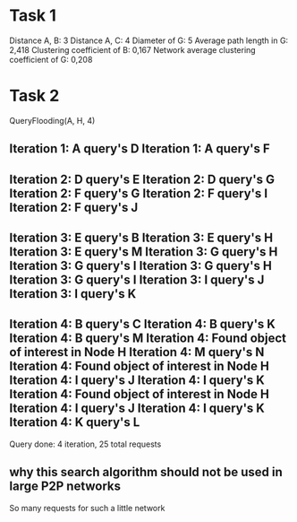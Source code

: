 # Task 1
Distance A, B: 3
Distance A, C: 4
Diameter of G: 5
Average path length in G: 2,418
Clustering coefficient of B: 0,167
Network average clustering coefficient of G: 0,208



# Task 2


QueryFlooding(A, H, 4)

Iteration 1: A query's D
Iteration 1: A query's F
----------------------------------------------------------
Iteration 2: D query's E
Iteration 2: D query's G
Iteration 2: F query's G
Iteration 2: F query's I
Iteration 2: F query's J
----------------------------------------------------------
Iteration 3: E query's B
Iteration 3: E query's H
Iteration 3: E query's M
Iteration 3: G query's H
Iteration 3: G query's I
Iteration 3: G query's H
Iteration 3: G query's I
Iteration 3: I query's J
Iteration 3: I query's K
----------------------------------------------------------
Iteration 4: B query's C
Iteration 4: B query's K
Iteration 4: B query's M
Iteration 4: Found object of interest in Node H
Iteration 4: M query's N
Iteration 4: Found object of interest in Node H
Iteration 4: I query's J
Iteration 4: I query's K
Iteration 4: Found object of interest in Node H
Iteration 4: I query's J
Iteration 4: I query's K
Iteration 4: K query's L
----------------------------------------------------------
Query done: 4 iteration, 25 total requests

## why this search algorithm should not be used in large P2P networks
So many requests for such a little network
